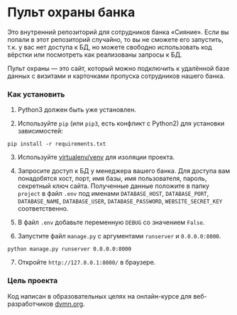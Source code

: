 # Пульт охраны банка

Это внутренний репозиторий для сотрудников банка «Сияние». Если вы попали в этот репозиторий случайно, то вы не сможете его запустить, т.к. у вас нет доступа к БД, но можете свободно использовать код вёрстки или посмотреть как реализованы запросы к БД.

Пульт охраны — это сайт, который можно подключить к удалённой базе данных с визитами и карточками пропуска сотрудников нашего банка.

### Как установить

1. Python3 должен быть уже установлен.  

2. Используйте `pip` (или `pip3`, есть конфликт с Python2) для установки зависимостей:
```
pip install -r requirements.txt
```
3. Используйте [virtualenv/venv](https://docs.python.org/3/library/venv.html) для изоляции проекта.

4. Запросите доступ к БД у менеджера вашего банка. Для доступа вам понадобятся хост, порт, имя базы, имя пользователя, пароль, секретный ключ сайта. Полученные данные положите в папку `project` в файл `.env` под именами `DATABASE_HOST`, `DATABASE_PORT`, `DATABASE_NAME`, `DATABASE_USER`, `DATABASE_PASSWORD`, `WEBSITE_SECRET_KEY` соответственно.

5. В файл `.env` добавьте переменную `DEBUG` со значением `False`.

6. Запустите файл `manage.py` с аргументами `runserver` и `0.0.0.0:8000`.
```
python manage.py runserver 0.0.0.0:8000
```
7. Откройте `http://127.0.0.1:8000/` в браузере.

### Цель проекта

Код написан в образовательных целях на онлайн-курсе для веб-разработчиков [dvmn.org](https://dvmn.org/).
